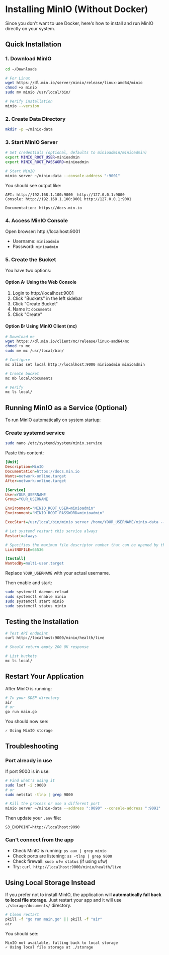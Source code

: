 # Installing MinIO (Without Docker)

Since you don't want to use Docker, here's how to install and run MinIO directly on your system.

## Quick Installation

### 1. Download MinIO

```bash
cd ~/Downloads

# For Linux
wget https://dl.min.io/server/minio/release/linux-amd64/minio
chmod +x minio
sudo mv minio /usr/local/bin/

# Verify installation
minio --version
```

### 2. Create Data Directory

```bash
mkdir -p ~/minio-data
```

### 3. Start MinIO Server

```bash
# Set credentials (optional, defaults to minioadmin/minioadmin)
export MINIO_ROOT_USER=minioadmin
export MINIO_ROOT_PASSWORD=minioadmin

# Start MinIO
minio server ~/minio-data --console-address ":9001"
```

You should see output like:
```
API: http://192.168.1.100:9000  http://127.0.0.1:9000
Console: http://192.168.1.100:9001 http://127.0.0.1:9001

Documentation: https://docs.min.io
```

### 4. Access MinIO Console

Open browser: http://localhost:9001
- Username: `minioadmin`
- Password: `minioadmin`

### 5. Create the Bucket

You have two options:

#### Option A: Using the Web Console
1. Login to http://localhost:9001
2. Click "Buckets" in the left sidebar
3. Click "Create Bucket"
4. Name it: `documents`
5. Click "Create"

#### Option B: Using MinIO Client (mc)

```bash
# Download mc
wget https://dl.min.io/client/mc/release/linux-amd64/mc
chmod +x mc
sudo mv mc /usr/local/bin/

# Configure
mc alias set local http://localhost:9000 minioadmin minioadmin

# Create bucket
mc mb local/documents

# Verify
mc ls local/
```

## Running MinIO as a Service (Optional)

To run MinIO automatically on system startup:

### Create systemd service

```bash
sudo nano /etc/systemd/system/minio.service
```

Paste this content:

```ini
[Unit]
Description=MinIO
Documentation=https://docs.min.io
Wants=network-online.target
After=network-online.target

[Service]
User=YOUR_USERNAME
Group=YOUR_USERNAME

Environment="MINIO_ROOT_USER=minioadmin"
Environment="MINIO_ROOT_PASSWORD=minioadmin"

ExecStart=/usr/local/bin/minio server /home/YOUR_USERNAME/minio-data --console-address ":9001"

# Let systemd restart this service always
Restart=always

# Specifies the maximum file descriptor number that can be opened by this process
LimitNOFILE=65536

[Install]
WantedBy=multi-user.target
```

Replace `YOUR_USERNAME` with your actual username.

Then enable and start:

```bash
sudo systemctl daemon-reload
sudo systemctl enable minio
sudo systemctl start minio
sudo systemctl status minio
```

## Testing the Installation

```bash
# Test API endpoint
curl http://localhost:9000/minio/health/live

# Should return empty 200 OK response

# List buckets
mc ls local/
```

## Restart Your Application

After MinIO is running:

```bash
# In your SDEP directory
air
# or
go run main.go
```

You should now see:
```
✓ Using MinIO storage
```

## Troubleshooting

### Port already in use
If port 9000 is in use:
```bash
# Find what's using it
sudo lsof -i :9000
# or
sudo netstat -tlnp | grep 9000

# Kill the process or use a different port
minio server ~/minio-data --address ":9090" --console-address ":9091"
```

Then update your `.env` file:
```env
S3_ENDPOINT=http://localhost:9090
```

### Can't connect from the app
- Check MinIO is running: `ps aux | grep minio`
- Check ports are listening: `ss -tlnp | grep 9000`
- Check firewall: `sudo ufw status` (if using ufw)
- Try: `curl http://localhost:9000/minio/health/live`

## Using Local Storage Instead

If you prefer not to install MinIO, the application will **automatically fall back to local file storage**. Just restart your app and it will use `./storage/documents/` directory.

```bash
# Clean restart
pkill -f "go run main.go" || pkill -f "air"
air
```

You should see:
```
MinIO not available, falling back to local storage
✓ Using local file storage at ./storage
```
